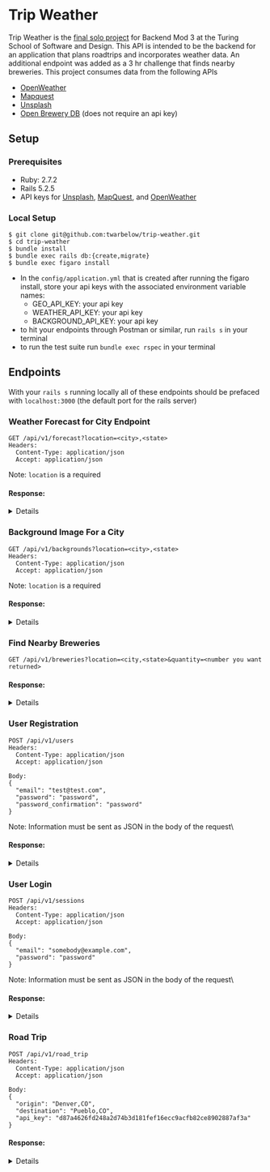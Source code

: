 # Trip Weather
Trip Weather is the [final solo project](https://backend.turing.edu/module3/projects/sweater_weather/) for Backend Mod 3 at the Turing School of Software and Design. This API is intended to be the backend for an application that plans roadtrips and incorporates weather data. An additional endpoint was added as a 3 hr challenge that finds nearby breweries. This project consumes data from the following APIs
- [OpenWeather](https://openweathermap.org/api/one-call-api)
- [Mapquest](https://developer.mapquest.com/documentation/geocoding-api/)
- [Unsplash](https://unsplash.com/developers)
- [Open Brewery DB](https://www.openbrewerydb.org/) (does not require an api key)

## Setup
### Prerequisites
- Ruby: 2.7.2
- Rails 5.2.5
- API keys for [Unsplash](https://unsplash.com/documentation#search-photos),
  [MapQuest](https://developer.mapquest.com/documentation/geocoding-api/),
  and [OpenWeather](https://openweathermap.org/api/one-call-api#data)


### Local Setup
```
$ git clone git@github.com:twarbelow/trip-weather.git
$ cd trip-weather
$ bundle install
$ bundle exec rails db:{create,migrate}
$ bundle exec figaro install
```
- In the `config/application.yml` that is created after running the figaro install, store your api keys with the associated environment variable names:
  -  GEO_API_KEY: your api key
  -  WEATHER_API_KEY: your api key
  -  BACKGROUND_API_KEY: your api key
-  to hit your endpoints through Postman or similar, run `rails s` in your terminal
-  to run the test suite run `bundle exec rspec` in your terminal

## Endpoints
With your `rails s` running locally all of these endpoints should be prefaced
with `localhost:3000` (the default port for the rails server)

### Weather Forecast for City Endpoint
```
GET /api/v1/forecast?location=<city>,<state>
Headers:
  Content-Type: application/json
  Accept: application/json
```

Note: `location` is a required
#### Response:
<details>
<pre><code>
{
    "data": {
        "id": null,
        "type": "forecast",
        "attributes": {
            "current_weather": {
                "datetime": "2021-08-11 11:20:56 -0700",
                "sunrise": "2021-08-11 05:08:38 -0700",
                "sunset": "2021-08-11 19:01:41 -0700",
                "temperature": 88.14,
                "feels_like": 84.63,
                "humidity": 20,
                "uvi": 9,
                "visibility": 10000,
                "conditions": "clear sky",
                "icon": "01d"
            },
            "daily_weather": [
                {
                    "date": "2021-08-11",
                    "sunrise": "2021-08-11T05:08:38.000-07:00",
                    "sunset": "2021-08-11T19:01:41.000-07:00",
                    "max_temp": 95.74,
                    "min_temp": 72.9,
                    "conditions": "clear sky",
                    "icon": "01d"
                },
                {
                    "date": "2021-08-12",
                    "sunrise": "2021-08-12T05:09:35.000-07:00",
                    "sunset": "2021-08-12T19:00:25.000-07:00",
                    "max_temp": 90.21,
                    "min_temp": 73.89,
                    "conditions": "overcast clouds",
                    "icon": "04d"
                },
                {
                    "date": "2021-08-13",
                    "sunrise": "2021-08-13T05:10:32.000-07:00",
                    "sunset": "2021-08-13T18:59:08.000-07:00",
                    "max_temp": 92.82,
                    "min_temp": 69.85,
                    "conditions": "moderate rain",
                    "icon": "10d"
                },
                {
                    "date": "2021-08-14",
                    "sunrise": "2021-08-14T05:11:29.000-07:00",
                    "sunset": "2021-08-14T18:57:50.000-07:00",
                    "max_temp": 93.34,
                    "min_temp": 68.97,
                    "conditions": "few clouds",
                    "icon": "02d"
                },
                {
                    "date": "2021-08-15",
                    "sunrise": "2021-08-15T05:12:27.000-07:00",
                    "sunset": "2021-08-15T18:56:31.000-07:00",
                    "max_temp": 97.61,
                    "min_temp": 72.86,
                    "conditions": "few clouds",
                    "icon": "02d"
                }
            ],
            "hourly_weather": [
                {
                    "time": "11:00:00",
                    "temperature": 88.14,
                    "conditions": "clear sky",
                    "icon": "01d"
                },
                {
                    "time": "12:00:00",
                    "temperature": 88.97,
                    "conditions": "clear sky",
                    "icon": "01d"
                },
                {
                    "time": "13:00:00",
                    "temperature": 90.7,
                    "conditions": "clear sky",
                    "icon": "01d"
                },
                {
                    "time": "14:00:00",
                    "temperature": 92.71,
                    "conditions": "clear sky",
                    "icon": "01d"
                },
                {
                    "time": "15:00:00",
                    "temperature": 94.59,
                    "conditions": "clear sky",
                    "icon": "01d"
                },
                {
                    "time": "16:00:00",
                    "temperature": 95.74,
                    "conditions": "clear sky",
                    "icon": "01d"
                },
                {
                    "time": "17:00:00",
                    "temperature": 94.57,
                    "conditions": "few clouds",
                    "icon": "02d"
                },
                {
                    "time": "18:00:00",
                    "temperature": 92.05,
                    "conditions": "broken clouds",
                    "icon": "04d"
                }
            ]
        }
    }
}
</code></pre>
</details>

### Background Image For a City
```
GET /api/v1/backgrounds?location=<city>,<state>
Headers:
  Content-Type: application/json
  Accept: application/json
```

Note: `location` is a required
#### Response:
<details>
<pre><code>
{
    "data": {
        "id": null,
        "type": "background",
        "attributes": {
            "id": null,
            "location": "denver,co",
            "description": "Night Time Downtown Denver",
            "image_url": "https://images.unsplash.com/photo-1619856699906-09e1f58c98b1?crop=entropy&cs=srgb&fm=jpg&ixid=MnwyNTI2MjR8MHwxfHNlYXJjaHwxfHxjaXR5JTIwb2YlMjBkZW52ZXIlMkNjb3xlbnwwfHx8fDE2Mjg1NzAwODk&ixlib=rb-1.2.1&q=85",
            "credit": {
                "source": "unsplash.com",
                "author": "Ryan De Hamer"
            }
        }
    }
}
</code></pre>
</details>

### Find Nearby Breweries

```
GET /api/v1/breweries?location=<city,<state>&quantity=<number you want returned>
```

#### Response:
<details>
<pre><code>
{
    "data": {
        "id": "null",
        "type": "breweries",
        "attributes": {
            "id": "null",
            "type": "breweries",
            "destination": "denver,co",
            "forecast": {
                "summary": "scattered clouds",
                "temperature": "297.96 F"
            },
            "breweries": [
                {
                    "id": 8962,
                    "name": "Black Beak Brewing",
                    "brewery_type": "planning"
                },
                {
                    "id": 8245,
                    "name": "Aero Craft Brewing",
                    "brewery_type": "planning"
                },
                {
                    "id": 13467,
                    "name": "Pints Pub Brewery and Freehouse",
                    "brewery_type": "brewpub"
                },
                {
                    "id": 11093,
                    "name": "Grandma's House",
                    "brewery_type": "micro"
                },
                {
                    "id": 8598,
                    "name": "Banded Oak Brewing Company",
                    "brewery_type": "brewpub"
                }
            ]
        }
    }
}
</code></pre>
</details>

### User Registration

```
POST /api/v1/users
Headers:
  Content-Type: application/json
  Accept: application/json

Body:
{
  "email": "test@test.com",
  "password": "password",
  "password_confirmation": "password"
}
```

Note: Information must be sent as JSON in the body of the request\
#### Response:
<details>
<pre><code>
{
    "data": {
        "id": "1",
        "type": "users",
        "attributes": {
            "email": "test@test.com",
            "api_key": "d87a4626fd248a2d74b3d181fef16ecc9acfb82ce8902887af3a"
        }
    }
}
</code></pre>
</details>

### User Login
```
POST /api/v1/sessions
Headers:
  Content-Type: application/json
  Accept: application/json

Body:
{
  "email": "somebody@example.com",
  "password": "password"
}
```

Note: Information must be sent as JSON in the body of the request\
#### Response:
<details>
<pre><code>
{
    "data": {
        "id": "1",
        "type": "users",
        "attributes": {
            "email": "test@test.com",
            "api_key": "d87a4626fd248a2d74b3d181fef16ecc9acfb82ce8902887af3a"
        }
    }
}
</code></pre>
</details>

### Road Trip
```
POST /api/v1/road_trip
Headers:
  Content-Type: application/json
  Accept: application/json

Body:
{
  "origin": "Denver,CO",
  "destination": "Pueblo,CO",
  "api_key": "d87a4626fd248a2d74b3d181fef16ecc9acfb82ce8902887af3a"
}
```

#### Response:
<details>
<pre><code>
{
    "data": {
        "id": null,
        "type": "roadtrip",
        "attributes": {
            "id": null,
            "type": "roadtrip",
            "start_city": "Denver,CO",
            "end_city": "Pueblo,CO",
            "travel_time": "01:44:22",
            "weather_at_eta": {
                "temperature": 298.5,
                "conditions": "few clouds"
            }
        }
    }
}
</code></pre>
</details>
